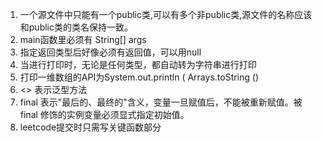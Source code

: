1. 一个源文件中只能有一个public类,可以有多个非public类,源文件的名称应该和public类的类名保持一致。
2. main函数里必须有 String[] args
3. 指定返回类型后好像必须有返回值，可以用null
4. 当进行打印时，无论是任何类型，都自动转为字符串进行打印
5. 打印一维数组的API为System.out.println ( Arrays.toString ()
6. <> 表示泛型方法
7. final 表示"最后的、最终的"含义，变量一旦赋值后，不能被重新赋值。被 final 修饰的实例变量必须显式指定初始值。
8. leetcode提交时只需写关键函数部分